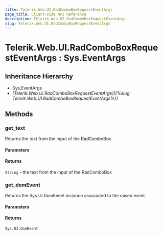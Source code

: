 ```yaml
---
title: Telerik.Web.UI.RadComboBoxRequestEventArgs
page_title: Client-side API Reference
description: Telerik.Web.UI.RadComboBoxRequestEventArgs
slug: Telerik.Web.UI.RadComboBoxRequestEventArgs
---
```


# Telerik.Web.UI.RadComboBoxRequestEventArgs : Sys.EventArgs 

## Inheritance Hierarchy

* Sys.EventArgs
* *[Telerik.Web.UI.RadComboBoxRequestEventArgs]({%slug Telerik.Web.UI.RadComboBoxRequestEventArgs%})*


## Methods

###  get_text

Returns the text from the input of the RadComboBox.

#### Parameters

#### Returns

`String` - the text from the input of the RadComboBox

### get_domEvent

Returns the Sys.UI.DomEvent instance associated to the raised event.

#### Parameters

#### Returns

`Sys.UI.DomEvent` 


